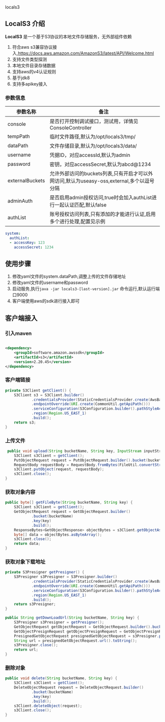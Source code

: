 locals3

## LocalS3 介绍

**LocalS3** 是一个基于S3协议的本地文件存储服务，无外部组件依赖

1. 符合aws s3兼容协议接入,https://docs.aws.amazon.com/AmazonS3/latest/API/Welcome.html
2. 支持文件类型探测
3. 本地文件目录存储数据
4. 支持aws的v4认证规则
5. 基于jdk8
6. 支持多apikey接入

### 参数信息

| 参数名称	           | 备注                                                          |
|-----------------|-------------------------------------------------------------|
| console         | 	是否打开控制调试接口，测试用，详情见ConsoleController                        |
| tempPath        | 	临时文件路径,默认为/opt/locals3/tmp/                                |
| dataPath        | 	文件存储目录,默认为/opt/locals3/data/                               |
| username        | 	凭据ID，对应accessId,默认为admin                                   |
| password        | 	密钥，对应accessSecret,默认为abcd@1234                             |
| externalBuckets | 允许外部访问的buckets列表,只有开启才可以外网访问,默认为useasy-oss,external,多个以逗号分隔 |
| adminAuth        | 是否启用admin授权访问,true时会加入authList进行一起认证匹配,默认false              |
| authList        | 账号授权访问列表,只有添加的才能进行认证,启用多个进行处理,配置见示例                         |

```yaml
system:
  authList:
  - accessKey: 123
    accessSecret: 1234
```


## 使用步骤
1. 修改yaml文件的system.dataPath,调整上传的文件存储地址
2. 修改yaml文件的username和password
3. 启动服务,执行`java -jar locals3-[last-version].jar` 命令运行,默认运行端口9000
4. 客户端使用aws的sdk进行接入即可

## 客户端接入

### 引入maven

```xml

<dependency>
    <groupId>software.amazon.awssdk</groupId>
    <artifactId>s3</artifactId>
    <version>2.20.45</version>
</dependency>
```

### 客户端链接

```java
private S3Client getClient() {
    S3Client s3 = S3Client.builder()
            .credentialsProvider(StaticCredentialsProvider.create(AwsBasicCredentials.create(systemConfig.getUsername(), systemConfig.getPassword())))
            .endpointOverride(URI.create(CommonUtil.getApiPath()))
            .serviceConfiguration(S3Configuration.builder().pathStyleAccessEnabled(true).chunkedEncodingEnabled(false).build())
            .region(Region.US_EAST_1)
            .build();
    return s3;
}
```

### 上传文件
```java
 public void upload(String bucketName, String key, InputStream inputStream) throws Exception {
    S3Client s3Client = getClient();
    PutObjectRequest request = PutObjectRequest.builder().bucket(bucketName).key(key).build();
    RequestBody requestBody = RequestBody.fromBytes(FileUtil.convertStreamToByte(inputStream));
    s3Client.putObject(request, requestBody);
    s3Client.close();
}
```

### 获取对象内容
```java
public byte[] getFileByte(String bucketName, String key) {
    S3Client s3Client = getClient();
    GetObjectRequest request = GetObjectRequest.builder()
            .bucket(bucketName)
            .key(key)
            .build();
    ResponseBytes<GetObjectResponse> objectBytes = s3Client.getObjectAsBytes(request);
    byte[] data = objectBytes.asByteArray();
    s3Client.close();
    return data;
}
```


### 获取对象下载地址
```java
private S3Presigner getPresigner() {
    S3Presigner s3Presigner = S3Presigner.builder()
            .credentialsProvider(StaticCredentialsProvider.create(AwsBasicCredentials.create(systemConfig.getUsername(), systemConfig.getPassword())))
            .endpointOverride(URI.create(CommonUtil.getApiPath()))
            .serviceConfiguration(S3Configuration.builder().pathStyleAccessEnabled(true).chunkedEncodingEnabled(false).build())
            .region(Region.US_EAST_1)
            .build();
    return s3Presigner;
}

public String getDownLoadUrl(String bucketName, String key) {
    S3Presigner s3Presigner = getPresigner();
    GetObjectRequest getObjectRequest = GetObjectRequest.builder().bucket(bucketName).key(key).build();
    GetObjectPresignRequest getObjectPresignRequest = GetObjectPresignRequest.builder().signatureDuration(Duration.ofMinutes(5)).getObjectRequest(getObjectRequest).build();
    PresignedGetObjectRequest presignedGetObjectRequest = s3Presigner.presignGetObject(getObjectPresignRequest);
    String url = presignedGetObjectRequest.url().toString();
    s3Presigner.close();
    return url;
}
```

### 删除对象

```java
public void delete(String bucketName, String key) {
    S3Client s3Client = getClient();
    DeleteObjectRequest request = DeleteObjectRequest.builder()
            .bucket(bucketName)
            .key(key)
            .build();
    s3Client.deleteObject(request);
    s3Client.close();
}
```